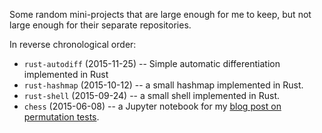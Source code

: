 Some random mini-projects that are large enough for me to keep, but not
large enough for their separate repositories.

In reverse chronological order:

- `rust-autodiff` (2015-11-25) -- Simple automatic differentiation implemented
  in Rust
- `rust-hashmap` (2015-10-12) -- a small hashmap implemented in Rust.
- `rust-shell` (2015-09-24) -- a small shell implemented in Rust.
- `chess` (2015-06-08) -- a Jupyter notebook for my [blog post on
  permutation tests](http://www.columbia.edu/~ahd2125/post/2015/6/8/).
